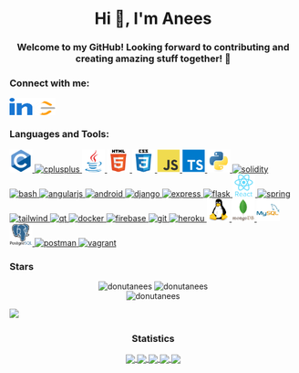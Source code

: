 <h1 align="center">Hi 👋, I'm Anees</h1>
<h3 align="center">Welcome to my GitHub! Looking forward to contributing and creating amazing stuff together! 🚀</h3>
</div><h3 align="left">Connect with me:</h3>

<p align="left">
<a href="https://www.linkedin.com/in/mohammed-anees-778b2a266/" target="blank"><img align="center" src="https://raw.githubusercontent.com/teamedwardforever/Readme-Generator/71f25dd8b98329b168142a6b782a107b75eab178/svg/Social/linked-in-alt.svg" alt="mohammed-anees-778b2a266" height="30" width="40" /></a><a href="https://www.leetcode.com/donutaneeswastaken" target="blank"><img align="center" src="https://raw.githubusercontent.com/teamedwardforever/Readme-Generator/71f25dd8b98329b168142a6b782a107b75eab178/svg/Social/leet-code.svg" alt="donutaneeswastaken" height="30" width="40" /></a></p>

<h3 align="left">Languages and Tools:</h3>
<p align="left">
    <a href="https://www.cprogramming.com/" target="_blank" rel="noreferrer">
        <img src="https://raw.githubusercontent.com/devicons/devicon/master/icons/c/c-original.svg" alt="c" width="40" height="40"/>
    </a>
    <a href="https://cplusplus.com/" target="_blank" rel="noreferrer">
        <img src="https://upload.wikimedia.org/wikipedia/commons/thumb/1/18/ISO_C%2B%2B_Logo.svg/240px-ISO_C%2B%2B_Logo.svg.png" alt="cplusplus" width="35" height="40"/>
    </a>
    <a href="https://www.java.com" target="_blank" rel="noreferrer">
        <img src="https://raw.githubusercontent.com/devicons/devicon/master/icons/java/java-original.svg" alt="java" width="40" height="40"/>
    </a>
    <a href="https://www.w3.org/html/" target="_blank" rel="noreferrer">
        <img src="https://raw.githubusercontent.com/devicons/devicon/master/icons/html5/html5-original-wordmark.svg" alt="html5" width="40" height="40"/>
    </a>
    <a href="https://www.w3schools.com/css/" target="_blank" rel="noreferrer">
        <img src="https://raw.githubusercontent.com/devicons/devicon/master/icons/css3/css3-original-wordmark.svg" alt="css3" width="40" height="40"/>
    </a>
    <a href="https://developer.mozilla.org/en-US/docs/Web/JavaScript" target="_blank" rel="noreferrer">
        <img src="https://raw.githubusercontent.com/devicons/devicon/master/icons/javascript/javascript-original.svg" alt="javascript" width="40" height="40"/>
    </a>
    <a href="https://www.typescriptlang.org/" target="_blank" rel="noreferrer">
        <img src="https://raw.githubusercontent.com/devicons/devicon/master/icons/typescript/typescript-original.svg" alt="typescript" width="40" height="40"/>
    </a>
    <a href="https://www.python.org" target="_blank" rel="noreferrer">
        <img src="https://raw.githubusercontent.com/devicons/devicon/master/icons/python/python-original.svg" alt="python" width="40" height="40"/>
    </a>
      <a href="https://soliditylang.org/" target="_blank" rel="noreferrer">
          <img src="https://forum.soliditylang.org/user_avatar/forum.soliditylang.org/system/288/802_2.png" alt="solidity" width="40" height="40"/>
      </a>
    <a href="https://www.gnu.org/software/bash/" target="_blank" rel="noreferrer">
        <img src="https://upload.wikimedia.org/wikipedia/commons/thumb/8/82/Gnu-bash-logo.svg/240px-Gnu-bash-logo.svg.png" alt="bash" width="80" height="30"/>
    </a>
    <a href="https://angular.io" target="_blank" rel="noreferrer">
        <img src="https://angular.dev/assets/images/press-kit/angular_wordmark_gradient.png" alt="angularjs" width="100" height="40"/>
    </a>
     <a href="https://developer.android.com" target="_blank" rel="noreferrer">
        <img src="https://developer.android.com/static/images/brand/Android_Robot_200.png" alt="android" width="60" height="40"/>
    </a>
    <a href="https://www.djangoproject.com/" target="_blank" rel="noreferrer">
        <img src="https://cdn.worldvectorlogo.com/logos/django.svg" alt="django" width="40" height="40"/>
    </a>
    <a href="https://expressjs.com" target="_blank" rel="noreferrer">
        <img src="https://upload.wikimedia.org/wikipedia/commons/archive/6/64/20170429090804%21Expressjs.png" alt="express" width="80" height="30"/>
    </a>
    <a href="https://flask.palletsprojects.com/" target="_blank" rel="noreferrer">
        <img src="https://encrypted-tbn0.gstatic.com/images?q=tbn:ANd9GcRubRv-E-PFnEuyYITdMYPqMXrBLOIKUTW8ug&s" alt="flask" width="35" height="40"/>
    </a>
    <a href="https://reactjs.org/" target="_blank" rel="noreferrer">
        <img src="https://raw.githubusercontent.com/devicons/devicon/master/icons/react/react-original-wordmark.svg" alt="react" width="40" height="40"/>
    </a>
    <a href="https://spring.io/" target="_blank" rel="noreferrer">
        <img src="https://www.vectorlogo.zone/logos/springio/springio-icon.svg" alt="spring" width="40" height="40"/>
    </a>
    <a href="https://tailwindcss.com/" target="_blank" rel="noreferrer">
        <img src="https://www.vectorlogo.zone/logos/tailwindcss/tailwindcss-icon.svg" alt="tailwind" width="40" height="40"/>
    </a>
    <a href="https://www.qt.io/" target="_blank" rel="noreferrer">
        <img src="https://upload.wikimedia.org/wikipedia/commons/0/0b/Qt_logo_2016.svg" alt="qt" width="40" height="40"/>
    </a>
     <a href="https://www.docker.com/" target="_blank" rel="noreferrer">
        <img src="https://www.docker.com/wp-content/uploads/2024/01/icon-docker-square.svg" alt="docker" width="40" height="40"/>
    </a>
    <a href="https://firebase.google.com/" target="_blank" rel="noreferrer">
        <img src="https://www.vectorlogo.zone/logos/firebase/firebase-icon.svg" alt="firebase" width="40" height="40"/>
    </a>
    <a href="https://git-scm.com/" target="_blank" rel="noreferrer">
        <img src="https://www.vectorlogo.zone/logos/git-scm/git-scm-icon.svg" alt="git" width="40" height="40"/>
    </a>
    <a href="https://heroku.com" target="_blank" rel="noreferrer">
        <img src="https://www.vectorlogo.zone/logos/heroku/heroku-icon.svg" alt="heroku" width="40" height="40"/>
    </a>
    <a href="https://www.linux.org/" target="_blank" rel="noreferrer">
        <img src="https://raw.githubusercontent.com/devicons/devicon/master/icons/linux/linux-original.svg" alt="linux" width="40" height="40"/>
    </a>
    <a href="https://www.mongodb.com/" target="_blank" rel="noreferrer">
        <img src="https://raw.githubusercontent.com/devicons/devicon/master/icons/mongodb/mongodb-original-wordmark.svg" alt="mongodb" width="40" height="40"/>
    </a>
    <a href="https://www.mysql.com/" target="_blank" rel="noreferrer">
        <img src="https://raw.githubusercontent.com/devicons/devicon/master/icons/mysql/mysql-original-wordmark.svg" alt="mysql" width="40" height="40"/>
    </a>
<!--     <a href="https://nodejs.org" target="_blank" rel="noreferrer">
        <img src="https://raw.githubusercontent.com/devicons/devicon/master/icons/nodejs/nodejs-original-wordmark.svg" alt="nodejs" width="40" height="40"/>
    </a> -->
    <a href="https://www.postgresql.org" target="_blank" rel="noreferrer">
        <img src="https://raw.githubusercontent.com/devicons/devicon/master/icons/postgresql/postgresql-original-wordmark.svg" alt="postgresql" width="40" height="40"/>
    </a>
    <a href="https://postman.com" target="_blank" rel="noreferrer">
        <img src="https://www.vectorlogo.zone/logos/getpostman/getpostman-icon.svg" alt="postman" width="40" height="40"/>
    </a>
    <a href="https://www.vagrantup.com/" target="_blank" rel="noreferrer">
        <img src="https://www.vectorlogo.zone/logos/vagrantup/vagrantup-icon.svg" alt="vagrant" width="40" height="40"/>
    </a>
</p>


<h3 align="left">Stars</h3>
<div align="center">
    <img height="180em" src="https://github-readme-stats.vercel.app/api/top-langs/?username=donutanees&layout=compact&theme=radical" alt="donutanees" />
    <img height="180em" src="https://github-readme-stats.vercel.app/api?username=donutanees&show_icons=true&locale=en&theme=radical" alt="donutanees" />
</div>

<div align="center">
    <img height="180em" src="https://github-readme-streak-stats.herokuapp.com/?user=donutanees&theme=radical" alt="donutanees" />
</div>

<img src="https://user-images.githubusercontent.com/73097560/115834477-dbab4500-a447-11eb-908a-139a6edaec5c.gif"><h3 align="center">Statistics</h3>
<div align="center">
<a href="https://github.com/donutanees">
<img align="center" src="http://github-profile-summary-cards.vercel.app/api/cards/stats?username=donutanees&theme=2077" height="180em" />
<img align="center" src="http://github-profile-summary-cards.vercel.app/api/cards/most-commit-language?username=donutanees&theme=2077" height="180em" />
<img align="center" src="http://github-profile-summary-cards.vercel.app/api/cards/repos-per-language?username=donutanees&theme=2077" height="180em" />
<img align="center" src="http://github-profile-summary-cards.vercel.app/api/cards/productive-time?username=donutanees&theme=2077" height="180em" />
<img align="center" src="http://github-profile-summary-cards.vercel.app/api/cards/profile-details?username=donutanees&theme=2077" height="180em" />
</div>
